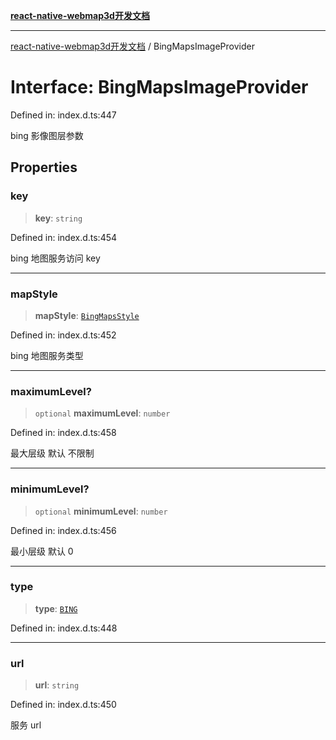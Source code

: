 [**react-native-webmap3d开发文档**](../README.md)

***

[react-native-webmap3d开发文档](../globals.md) / BingMapsImageProvider

# Interface: BingMapsImageProvider

Defined in: index.d.ts:447

bing 影像图层参数

## Properties

### key

> **key**: `string`

Defined in: index.d.ts:454

bing 地图服务访问 key

***

### mapStyle

> **mapStyle**: [`BingMapsStyle`](../enumerations/BingMapsStyle.md)

Defined in: index.d.ts:452

bing 地图服务类型

***

### maximumLevel?

> `optional` **maximumLevel**: `number`

Defined in: index.d.ts:458

最大层级 默认 不限制

***

### minimumLevel?

> `optional` **minimumLevel**: `number`

Defined in: index.d.ts:456

最小层级 默认 0

***

### type

> **type**: [`BING`](../enumerations/ProviderType.md#bing)

Defined in: index.d.ts:448

***

### url

> **url**: `string`

Defined in: index.d.ts:450

服务 url
